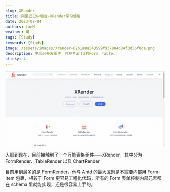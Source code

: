 ```yaml
---
slug: XRender
title: 阿里巴巴中后台-XRender学习使用
date: 2023-08-04
authors: LanM
weather: 晴
tags: [Study]
keywords: [Study]
image: /assets/images/Xrender-62b1a8a543599f937884d84f3d56f0da.png
description: 中后台开发组件，可参考antd的Form，Table。
sticky: 4
---
```


![image](./img/Xrender.png)

入职到现在，目前接触到了一个万能表格组件----XRender，其中分为 FormRender、TableRender 以及 ChartRender

<!-- truncate -->

目前用到最多的是 FormRender，他与 Antd 的最大区别是不需要内部用 Form-Item 包裹，相较于 Form 更容易工程化代码，所有的 Form 表单控制内部元素都在 schema 里就能实现，还是很容易上手的。
